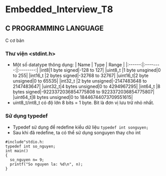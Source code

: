 # Embedded_Interview_T8
## C PROGRAMMING LANGUAGE
<summary>C cơ bản </summary>

### Thư viện <stdint.h>
- Một số datatype thông dụng:
    | Name | Type | Range |
  |:------:|:--------:|:--------:|
  |int8|1 byte signed|-128 to 127|
	|uint8_t |1 byte unsgined|0 to 255|
	|int16_t |2 bytes signed|-32768 to 32767|
    |uint16_t|2 byte unsigned|0 to 65535|
    |int32_t |2 byte unsigned|-2147483648 to 2147483647|
    |uint32_t|4 bytes unsigned|0 to 4294967295|
    |int64_t |8 bytes signed|-9223372036854775808 to 9223372036854775807|
    |uint64_t|8 bytes unsigned|0 to 18446744073709551615|
- uint8_t/int8_t có độ lớn 8 bits = 1 byte. Bit là đơn vị lưu trữ nhỏ nhất.

### Sử dụng typedef
- Typedef sử dụng để redefine kiểu dữ liệu
` typedef int songuyen; `
- Sau khi đã redefine, ta có thể sử dụng songuyen thay cho int
```
#include"stdio.h:
typedef int so_nguyen;
int main()
{
  so_nguyen n= 9;
  printf("So nguyen la: %d\n", n);
}
```
